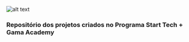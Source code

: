 ![alt text](https://xpcorp.gama.academy/assets/logo-nav-black-478b995c681064a54339fa14e4885288162d2cb9c6a8ddca326315622f0a25cf.svg)

### Repositório dos projetos criados no Programa Start Tech + Gama Academy
